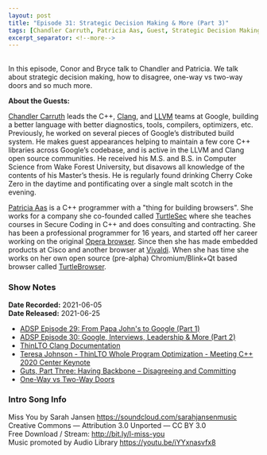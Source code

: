 ```yaml
---
layout: post
title: "Episode 31: Strategic Decision Making & More (Part 3)"
tags: [Chandler Carruth, Patricia Aas, Guest, Strategic Decision Making]
excerpt_separator: <!--more-->
---
```


<div id="buzzsprout-player-8762581"></div>
<script src="https://www.buzzsprout.com/1501960/8762581-episode-31-strategic-decision-making-more-part-3.js?container_id=buzzsprout-player-8762581&player=small" type="text/javascript" charset="utf-8"></script>

<br>In this episode, Conor and Bryce talk to Chandler and Patricia. We talk about strategic decision making, how to disagree, one-way vs two-way doors and so much more.

<!--more-->

**About the Guests:**

[Chandler Carruth](https://twitter.com/chandlerc1024) leads the C++, [Clang](https://clang.llvm.org/), and [LLVM](https://llvm.org/) teams at Google, building a better language with better diagnostics, tools, compilers, optimizers, etc. Previously, he worked on several pieces of Google’s distributed build system. He makes guest appearances helping to maintain a few core C++ libraries across Google’s codebase, and is active in the LLVM and Clang open source communities. He received his M.S. and B.S. in Computer Science from Wake Forest University, but disavows all knowledge of the contents of his Master’s thesis. He is regularly found drinking Cherry Coke Zero in the daytime and pontificating over a single malt scotch in the evening.

[Patricia Aas](https://twitter.com/pati_gallardo) is a C++ programmer with a "thing for building browsers". She works for a company she co-founded called [TurtleSec](https://turtlesec.no/) where she teaches courses in Secure Coding in C++ and does consulting and contracting. She has been a professional programmer for 16 years, and started off her career working on the original [Opera browser](https://www.opera.com/). Since then she has made embedded products at Cisco and another browser at [Vivaldi](https://vivaldi.com/). When she has time she works on her own open source (pre-alpha) Chromium/Blink+Qt based browser called [TurtleBrowser](https://github.com/turtlebrowser/turtlebrowser).

### Show Notes

**Date Recorded:** 2021-06-05 <br>
**Date Released:** 2021-06-25

* [ADSP Episode 29: From Papa John's to Google (Part 1)](https://adspthepodcast.com/2021/06/11/Episode-29.html)
* [ADSP Episode 30: Google, Interviews, Leadership & More (Part 2)](https://adspthepodcast.com/2021/06/18/Episode-30.html)
* [ThinLTO Clang Documentation](https://clang.llvm.org/docs/ThinLTO.html)
* [Teresa Johnson - ThinLTO Whole Program Optimization - Meeting C++ 2020 Center Keynote](https://www.youtube.com/watch?v=VAMvr1rXmg8)
* [Guts, Part Three: Having Backbone – Disagreeing and Committing](https://aws.amazon.com/blogs/enterprise-strategy/guts-part-three-having-backbone-disagreeing-and-committing/#:~:text=At%20Amazon%2C%20you%20may%20know,if%20it's%20your%20boss's%20idea.)
* [One-Way vs Two-Way Doors](https://www.inc.com/jeff-haden/amazon-founder-jeff-bezos-this-is-how-successful-people-make-such-smart-decisions.html)

### Intro Song Info

Miss You by Sarah Jansen https://soundcloud.com/sarahjansenmusic<br>
Creative Commons — Attribution 3.0 Unported — CC BY 3.0<br>
Free Download / Stream: http://bit.ly/l-miss-you<br>
Music promoted by Audio Library https://youtu.be/iYYxnasvfx8<br>
